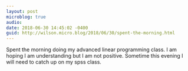 ```yaml
---
layout: post
microblog: true
audio: 
date: 2018-06-30 14:45:02 -0400
guid: http://wilson.micro.blog/2018/06/30/spent-the-morning.html
---
```

Spent the morning doing my advanced linear programming class. I am hoping I am understanding but I am not positive. Sometime this evening I will need to catch up on my spss class.
